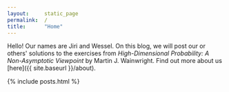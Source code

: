 ```yaml
---
layout:     static_page
permalink:  /
title:      "Home"
---
```


Hello! Our names are Jiri and Wessel.
On this blog, we will post our or others' solutions to the exercises from _High-Dimensional Probability: A Non-Asymptotic Viewpoint_ by Martin J. Wainwright.
Find out more about us [here]({{ site.baseurl }}/about).

{% include posts.html %}
